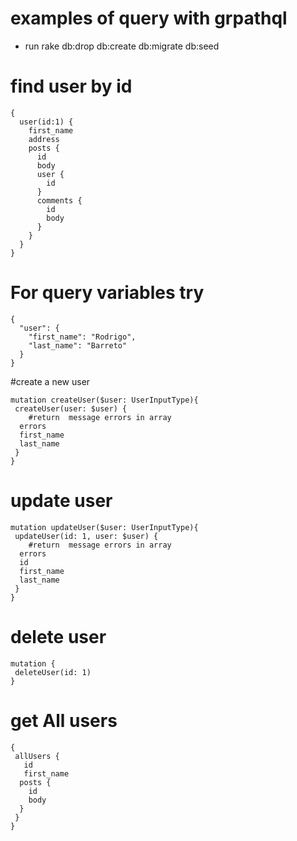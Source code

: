 # examples of query with grpathql 

* run rake db:drop db:create db:migrate db:seed

# find user by id
```
{
  user(id:1) {
    first_name
    address
    posts {
      id
      body
      user {
        id
      }
      comments {
        id
        body
      }
    }
  }
}
```

# For query variables try

```
{
  "user": {
    "first_name": "Rodrigo",
    "last_name": "Barreto"
  }
}

```

#create a new user
```
mutation createUser($user: UserInputType){
 createUser(user: $user) {
	#return  message errors in array
  errors
  first_name
  last_name
 }
}

```

# update user
```
mutation updateUser($user: UserInputType){
 updateUser(id: 1, user: $user) {
	#return  message errors in array
  errors
  id
  first_name
  last_name
 }
}
```

# delete user

```
mutation {
 deleteUser(id: 1) 
}

```

# get All users
```
{
 allUsers {
   id
   first_name
  posts {
    id
    body
  }
 }
}
```